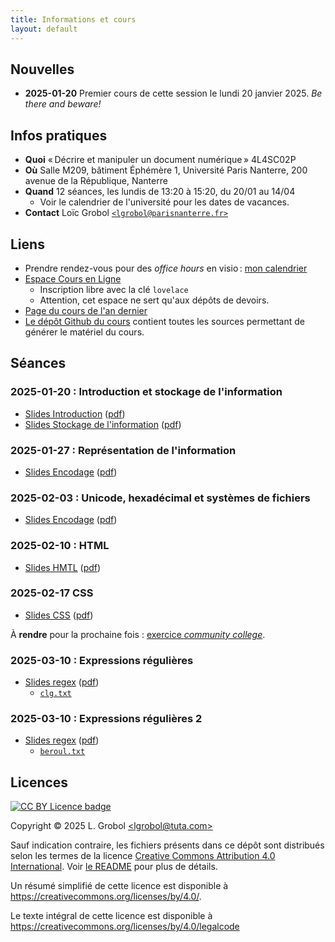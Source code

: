 ```yaml
---
title: Informations et cours
layout: default
---
```


<!-- LTeX: language=fr -->

## Nouvelles

- **2025-01-20** Premier cours de cette session le lundi 20 janvier 2025. *Be there and beware!*

## Infos pratiques

- **Quoi** « Décrire et manipuler un document numérique » 4L4SC02P
- **Où** Salle M209, bâtiment Éphémère 1, Université Paris Nanterre, 200 avenue de la République,
  Nanterre
- **Quand** 12 séances, les lundis de 13:20 à 15:20, du 20/01 au 14/04
  - Voir le calendrier de l'université pour les dates de vacances.
- **Contact** Loïc Grobol [`<lgrobol@parisnanterre.fr>`](mailto:lgrobol@parisnanterre.fr)

## Liens

- Prendre rendez-vous pour des *office hours* en visio :
  [mon calendrier](https://calendar.app.google/N9oW2c9BzhXsWrrv9)
- [Espace Cours en Ligne](https://coursenligne.parisnanterre.fr/course/view.php?id=8006)
  - Inscription libre avec la clé `lovelace`
  - Attention, cet espace ne sert qu'aux dépôts de devoirs.
- [Page du cours de l'an dernier]({{site.url}}{{site.baseurl}}/2024)
- [Le dépôt Github du cours](https://github.com/{{site.repository}}) contient toutes
  les sources permettant de générer le matériel du cours.

## Séances

### 2025-01-20 : Introduction et stockage de l'information

- [Slides
  Introduction]({{site.url}}{{site.baseurl}}/slides/00-introduction/introduction-slides.html)
  ([pdf]({{site.url}}{{site.baseurl}}/slides/00-introduction/introduction-slides.pdf))
- [Slides
  Stockage de l'information]({{site.url}}{{site.baseurl}}/slides/01-stockage/stockage-slides.html)
  ([pdf]({{site.url}}{{site.baseurl}}/slides/01-stockage/stockage-slides.pdf))

### 2025-01-27 : Représentation de l'information

- [Slides
  Encodage]({{site.url}}{{site.baseurl}}/slides/02-encodages/encodages-slides.html)
  ([pdf]({{site.url}}{{site.baseurl}}/slides/02-encodages/encodages-slides.pdf))

### 2025-02-03 : Unicode, hexadécimal et systèmes de fichiers

- [Slides
  Encodage]({{site.url}}{{site.baseurl}}/slides/02-encodages/encodages-slides.html)
  ([pdf]({{site.url}}{{site.baseurl}}/slides/02-encodages/encodages-slides.pdf))

### 2025-02-10 : HTML

- [Slides
  HMTL]({{site.url}}{{site.baseurl}}/slides/05-html/html-slides.html)
  ([pdf]({{site.url}}{{site.baseurl}}/slides/05-html/html-slides.pdf))

### 2025-02-17 CSS

- [Slides
  CSS]({{site.url}}{{site.baseurl}}/slides/06-css/css-slides.html)
  ([pdf]({{site.url}}{{site.baseurl}}/slides/06-css/css-slides.pdf))

À **rendre** pour la prochaine fois : [exercice *community
college*]({{site.url}}{{site.baseurl}}/slides/06-css/exercice-college.html).

### 2025-03-10 : Expressions régulières

- [Slides
  regex]({{site.url}}{{site.baseurl}}/slides/03-recherche/recherche-slides.html)
  ([pdf]({{site.url}}{{site.baseurl}}/slides/03-recherche/recherche-slides.pdf))
  - [`clg.txt`]({{site.url}}{{site.baseurl}}/slides/03-recherche/clg.txt)

### 2025-03-10 : Expressions régulières 2

- [Slides
  regex]({{site.url}}{{site.baseurl}}/slides/03-recherche/recherche-slides.html)
  ([pdf]({{site.url}}{{site.baseurl}}/slides/03-recherche/recherche-slides.pdf))
  - [`beroul.txt`]({{site.url}}{{site.baseurl}}/slides/03-recherche/beroul.txt)

## Licences

[![CC BY Licence
badge](https://i.creativecommons.org/l/by/4.0/88x31.png)](http://creativecommons.org/licenses/by/4.0/)

Copyright © 2025 L. Grobol [\<lgrobol@tuta.com\>](mailto:lgrobol@tuta.com)

Sauf indication contraire, les fichiers présents dans ce dépôt sont distribués selon les termes de
la licence [Creative Commons Attribution 4.0
International](https://creativecommons.org/licenses/by/4.0/). Voir [le README](README.md#Licences)
pour plus de détails.

 Un résumé simplifié de cette licence est disponible à
 <https://creativecommons.org/licenses/by/4.0/>.

 Le texte intégral de cette licence est disponible à
 <https://creativecommons.org/licenses/by/4.0/legalcode>
